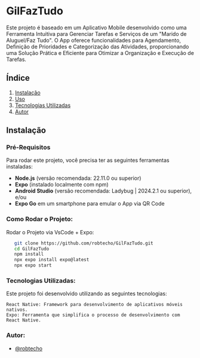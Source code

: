 
# GilFazTudo

Este projeto é baseado em um Aplicativo Mobile desenvolvido como uma Ferramenta Intuitiva para Gerenciar Tarefas e Serviços de um "Marido de Aluguel/Faz Tudo". O App oferece funcionalidades para Agendamento, Definição de Prioridades e Categorização das Atividades, proporcionando uma Solução Prática e Eficiente para Otimizar a Organização e Execução de Tarefas.
  
## Índice

1. [Instalação](#instalação)
2. [Uso](#uso)
3. [Tecnologias Utilizadas](#tecnologias-utilizadas)
4. [Autor](#autor)

## Instalação

### Pré-Requisitos

Para rodar este projeto, você precisa ter as seguintes ferramentas instaladas:

- **Node.js** (versão recomendada: 22.11.0 ou superior)
- **Expo** (instalado localmente com npm)
- **Android Studio** (versão recomendada: Ladybug | 2024.2.1 ou superior), e/ou
- **Expo Go** em um smartphone para emular o App via QR Code

### Como Rodar o Projeto:

Rodar o Projeto via VsCode + Expo:

```bash
   git clone https://github.com/robtecho/GilFazTudo.git
   cd GilFazTudo
   npm install
   npx expo install expo@latest
   npx expo start
```

### Tecnologias Utilizadas:

Este projeto foi desenvolvido utilizando as seguintes tecnologias:

    React Native: Framework para desenvolvimento de aplicativos móveis nativos.
    Expo: Ferramenta que simplifica o processo de desenvolvimento com React Native.

### Autor:

- [@robtecho](https://github.com/robtecho)
